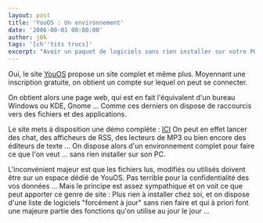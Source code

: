 ```yaml
---
layout: post
title: 'YouOS : Un environnement'
date: '2006-08-01 00:00:00'
author: j0k
tags: '[ch''tits trucs]'
excerpt: "Avoir un paquet de logiciels sans rien installer sur votre PC ? \nOui, c'est possible grâce à YouOS."
---
```


Oui, le site [YouOS](https://www.youos.com/) propose un site complet et même plus.   Moyennant une inscription gratuite, on obtient un compte sur lequel on peut se connecter.

  On obtient alors une page web, qui est en fait l'équivalent d'un bureau Windows ou KDE, Gnome ...
 Comme ces derniers on dispose de raccourcis vers des fichiers et des applications.

  Le site mets à disposition une démo complète : [ICI](http://www.youos.com/html/index.html?mode=demo)
  On peut en effet lancer des chat, des afficheurs de RSS, des lecteurs de MP3 ou bien encore des éditeurs de texte ...
  On dispose alors d'un environnement complet pour faire ce que l'on veut ... sans rien installer sur son PC.

  L'inconvénient majeur est que les fichiers lus, modifiés ou utilisés doivent être sur un espace dédié de YouOS.
 Pas terrible pour la confidentialité des vos données ...
  Mais le principe est assez sympathique et on voit ce que peut apporter ce genre de site :
 Plus rien à installer chez soi, et on dispose d'une liste de logiciels "forcément à jour" sans rien faire et qui à priori font une majeure partie des fonctions qu'on utilise au jour le jour ...

